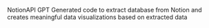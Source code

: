 N o t i o n A P I 
 
 
GPT Generated code to extract database from Notion and creates meaningful data visualizations based on extracted data 
